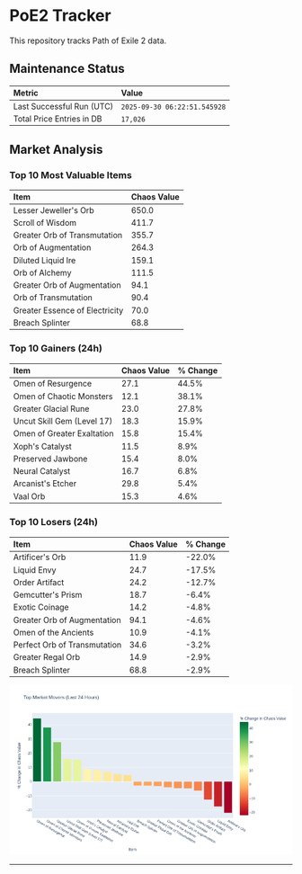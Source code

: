 # PoE2 Tracker

This repository tracks Path of Exile 2 data.

## Maintenance Status

<!-- START_MAINTENANCE -->
| Metric | Value |
|:---|:---|
| Last Successful Run (UTC) | `2025-09-30 06:22:51.545928` |
| Total Price Entries in DB | `17,026` |

<!-- END_MAINTENANCE -->

## Market Analysis

<!-- START_ANALYSIS -->
### Top 10 Most Valuable Items
| Item | Chaos Value |
| :--- | :--- |
| Lesser Jeweller's Orb | 650.0 |
| Scroll of Wisdom | 411.7 |
| Greater Orb of Transmutation | 355.7 |
| Orb of Augmentation | 264.3 |
| Diluted Liquid Ire | 159.1 |
| Orb of Alchemy | 111.5 |
| Greater Orb of Augmentation | 94.1 |
| Orb of Transmutation | 90.4 |
| Greater Essence of Electricity | 70.0 |
| Breach Splinter | 68.8 |

### Top 10 Gainers (24h)
| Item | Chaos Value | % Change |
| :--- | :--- | :--- |
| Omen of Resurgence | 27.1 | 44.5% |
| Omen of Chaotic Monsters | 12.1 | 38.1% |
| Greater Glacial Rune | 23.0 | 27.8% |
| Uncut Skill Gem (Level 17) | 18.3 | 15.9% |
| Omen of Greater Exaltation | 15.8 | 15.4% |
| Xoph's Catalyst | 11.5 | 8.9% |
| Preserved Jawbone | 15.4 | 8.0% |
| Neural Catalyst | 16.7 | 6.8% |
| Arcanist's Etcher | 29.8 | 5.4% |
| Vaal Orb | 15.3 | 4.6% |

### Top 10 Losers (24h)
| Item | Chaos Value | % Change |
| :--- | :--- | :--- |
| Artificer's Orb | 11.9 | -22.0% |
| Liquid Envy | 24.7 | -17.5% |
| Order Artifact | 24.2 | -12.7% |
| Gemcutter's Prism | 18.7 | -6.4% |
| Exotic Coinage | 14.2 | -4.8% |
| Greater Orb of Augmentation | 94.1 | -4.6% |
| Omen of the Ancients | 10.9 | -4.1% |
| Perfect Orb of Transmutation | 34.6 | -3.2% |
| Greater Regal Orb | 14.9 | -2.9% |
| Breach Splinter | 68.8 | -2.9% |


![Market Movers Chart](charts/market_movers.png)
<!-- END_ANALYSIS -->

---
